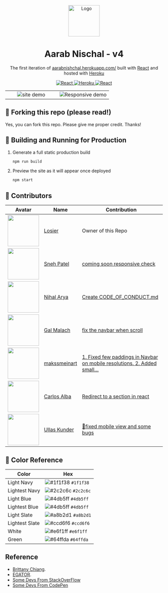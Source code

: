<div align="center">
  <img alt="Logo" src="https://raw.githubusercontent.com/losier/v4/master/src/assets/othersPics/logo.png" width="100" />
</div>
<h1 align="center">
  Aarab Nischal - v4
</h1>
<p align="center">
  The first iteration of <a href="http://aarabnishchal.herokuapp.com/" target="_blank">aarabnishchal.herokuapp.com/</a> built with <a href="https://reactjs.org/" target="_blank">React</a> and hosted with <a href="https://www.heroku.com/" target="_blank">Heroku</a>
</p>
<p align="center">
  <a href="https://reactjs.org/" target="_blank">
    <img src="https://img.shields.io/badge/-ReactJs-61DAFB?style=for-the-badge&logo=react&logoColor=white" alt="React" />
  </a>
  <a href="https://www.heroku.com/" target="_blank">
    <img src="https://camo.githubusercontent.com/3bcc8da5c94cefdf2d976837d1be601f4d44d36b58d9590e36debe834a6e34de/68747470733a2f2f696d672e736869656c64732e696f2f62616467652f4865726f6b752d3433303039383f7374796c653d666f722d7468652d6261646765266c6f676f3d6865726f6b75266c6f676f436f6c6f723d7768697465" alt="Heroku" />
  </a>
  <a href="mailto:nishu@duck.com" target="_blank">
    <img src="https://img.shields.io/badge/Gmail-D14836?style=for-the-badge&logo=gmail&logoColor=white" alt="React" />
  </a>
</p>

<!-- ![demo](https://raw.githubusercontent.com/losier/v4/master/src/assets/othersPics/demo.png) -->
<table>
  <tbody>
    <tr>
      <td width="50%" align="center">
          <img alt="site demo" src="https://raw.githubusercontent.com/losier/v4/master/src/assets/othersPics/demo.png" />
        </a>
      </td>
      <td width="50%" align="center">
        <img alt="Responsive demo" src="https://raw.githubusercontent.com/losier/v4/master/src/assets/othersPics/demo2.png" />
      </td>
    </tr>
  </tbody>
</table>

## 🚨 Forking this repo (please read!)

Yes, you can fork this repo. Please give me proper credit. Thanks!

## 🚀 Building and Running for Production

1. Generate a full static production build

   ```sh
   npm run build
   ```

1. Preview the site as it will appear once deployed

   ```sh
   npm start
   ```

## 🎨 Contributors

| Avatar                                                         | Name                                              | Contribution                                                                                                                                         |
| -------------------------------------------------------------- | ------------------------------------------------- | ---------------------------------------------------------------------------------------------------------------------------------------------------- |
| <img src="https://github.com/losier.png" width=100px>          | [Losier](https://github.com/losier)               | Owner of this Repo                                                                                                                                   |
| <img src="https://github.com/spbavarva.png" width=100px>       | [Sneh Patel](https://github.com/spbavarva)        | [coming soon responsive check](https://github.com/losier/v4/tree/1c73516856115e9261bb6b2e0718ad20df660386)                                           |
| <img src="https://github.com/Aryanihal.png" width=100px>       | [Nihal Arya](https://github.com/Aryanihal)        | [Create CODE_OF_CONDUCT.md](https://github.com/losier/v4/tree/41295c4eaf7b6568c30f2bce093b1768d98e7a36)                                              |
| <img src="https://github.com/GalMalach08.png" width=100px>     | [Gal Malach](https://github.com/GalMalach08)      | [fix the navbar when scroll](https://github.com/losier/v4/tree/fe699536343e9f213873faec915fa9eacadeb037)                                             |
| <img src="https://github.com/makssmeinart.png" width=100px>    | [makssmeinart](https://github.com/makssmeinart)   | [1. Fixed few paddings in Navbar on mobile resolutions. 2. Added small…](https://github.com/losier/v4/tree/ac6f0f5196489d4fccd9e2c51bf84a7a3ebfa7ed) |
| <img src="https://github.com/CarlosAlbaLopez.png" width=100px> | [Carlos Alba](https://github.com/CarlosAlbaLopez) | [Redirect to a section in react](https://github.com/losier/v4/tree/518a98a8c6d95db26bc235971b4c5ff805d22db1)                                         |
| <img src="https://github.com/ullaskunder3.png" width=100px>    | [Ullas Kunder](https://github.com/ullaskunder3)   | [🐼fixed mobile view and some bugs](https://github.com/losier/v4/commit/594401f9ee4e3930f298612c095a7df36bb2346a)                                    |

## 🎨 Color Reference

| Color          | Hex                                                                |
| -------------- | ------------------------------------------------------------------ |
| Light Navy     | ![#1f1f38](https://via.placeholder.com/10/1f1f38?text=+) `#1f1f38` |
| Lightest Navy  | ![#2c2c6c](https://via.placeholder.com/10/2c2c6c?text=+) `#2c2c6c` |
| Light Blue     | ![#4db5ff](https://via.placeholder.com/10/4db5ff?text=+) `#4db5ff` |
| Lightest Blue  | ![#4db5ff](https://via.placeholder.com/10/4db5ff?text=+) `#4db5ff` |
| Light Slate    | ![#a8b2d1](https://via.placeholder.com/10/a8b2d1?text=+) `#a8b2d1` |
| Lightest Slate | ![#ccd6f6](https://via.placeholder.com/10/ccd6f6?text=+) `#ccd6f6` |
| White          | ![#e6f1ff](https://via.placeholder.com/10/e6f1ff?text=+) `#e6f1ff` |
| Green          | ![#64ffda](https://via.placeholder.com/10/64ffda?text=+) `#64ffda` |

## Reference

- [Brittany Chiang](https://brittanychiang.com/).
- [EGATOR](https://www.youtube.com/c/EGATORTUTORIALS).
- [Some Devs From StackOverFlow](https://stackoverflow.com/)
- [Some Devs From CodePen](https://codepen.io/)
